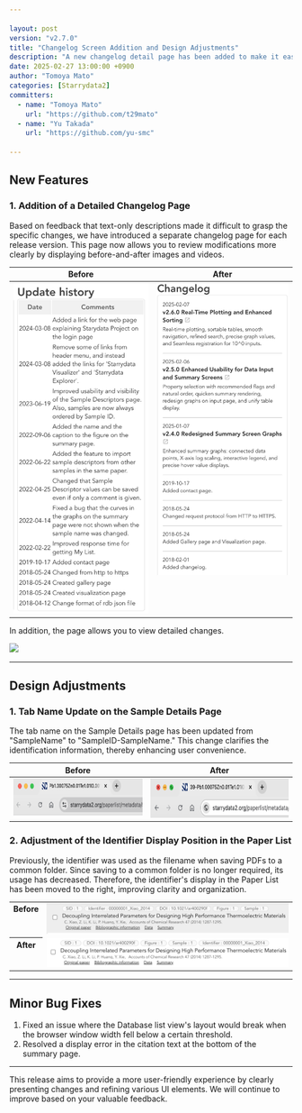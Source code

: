 ```yaml
---

layout: post
version: "v2.7.0"
title: "Changelog Screen Addition and Design Adjustments"
description: "A new changelog detail page has been added to make it easier to understand modifications, along with various design improvements and minor bug fixes."
date: 2025-02-27 13:00:00 +0900
author: "Tomoya Mato"
categories: [Starrydata2]
committers:
  - name: "Tomoya Mato"
    url: "https://github.com/t29mato"
  - name: "Yu Takada"
    url: "https://github.com/yu-smc"

---
```


## New Features

### 1. Addition of a Detailed Changelog Page

Based on feedback that text-only descriptions made it difficult to grasp the specific changes, we have introduced a separate changelog page for each release version. This page now allows you to review modifications more clearly by displaying before-and-after images and videos.

<table style="border-collapse: collapse;">
  <thead>
    <tr>
      <th style="vertical-align: top;">Before</th>
      <th style="vertical-align: top;">After</th>
    </tr>
  </thead>
  <tbody>
    <tr>
      <td style="vertical-align: top;">
        <img src="/assets/changelog/starrydata2/v2.7.0/changelog-before.png" width="400">
      </td>
      <td style="vertical-align: top;">
        <img src="/assets/changelog/starrydata2/v2.7.0/changelog-after.png" width="400">
      </td>
    </tr>
  </tbody>
</table>

In addition, the page allows you to view detailed changes.

<img src="/assets/changelog/starrydata2/v2.7.0/changelog-detail.gif" width="600">

---

## Design Adjustments

### 1. Tab Name Update on the Sample Details Page

The tab name on the Sample Details page has been updated from "SampleName" to "SampleID-SampleName." This change clarifies the identification information, thereby enhancing user convenience.

<table style="border-collapse: collapse;">
  <thead>
    <tr>
      <th style="vertical-align: top;">Before</th>
      <th style="vertical-align: top;">After</th>
    </tr>
  </thead>
  <tbody>
    <tr>
      <td style="vertical-align: top;">
        <img src="/assets/changelog/starrydata2/v2.7.0/tab-name-before.png" height="70">
      </td>
      <td style="vertical-align: top;">
        <img src="/assets/changelog/starrydata2/v2.7.0/tab-name-after.png" height="70">
      </td>
    </tr>
  </tbody>
</table>

### 2. Adjustment of the Identifier Display Position in the Paper List

Previously, the identifier was used as the filename when saving PDFs to a common folder. Since saving to a common folder is no longer required, its usage has decreased. Therefore, the identifier's display in the Paper List has been moved to the right, improving clarity and organization.

<table style="border-collapse: collapse;">
  <tbody>
    <tr>
      <th style="vertical-align: top;">Before</th>
      <td style="vertical-align: top;">
        <img src="/assets/changelog/starrydata2/v2.7.0/paper_list_before.png" width="600">
      </td>
    </tr>
    <tr>
      <th style="vertical-align: top;">After</th>
      <td style="vertical-align: top;">
        <img src="/assets/changelog/starrydata2/v2.7.0/paper_list_after.png" width="600">
      </td>
    </tr>
  </tbody>
</table>

---

## Minor Bug Fixes

1. Fixed an issue where the Database list view's layout would break when the browser window width fell below a certain threshold.
2. Resolved a display error in the citation text at the bottom of the summary page.

---

This release aims to provide a more user-friendly experience by clearly presenting changes and refining various UI elements. We will continue to improve based on your valuable feedback.
